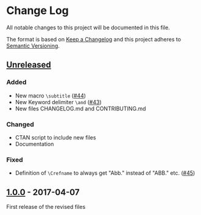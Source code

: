# Change Log
All notable changes to this project will be documented in this file.

The format is based on [Keep a Changelog](http://keepachangelog.com/)
and this project adheres to [Semantic Versioning](http://semver.org/).

## [Unreleased]
### Added
- New macro `\subtitle` ([#44](https://github.com/gi-ev/LNI/issues/44))
- New Keyword delimiter `\and` ([#43](https://github.com/gi-ev/LNI/issues/43))
- New files CHANGELOG.md and CONTRIBUTING.md

### Changed
- CTAN script to include new files
- Documentation

### Fixed
- Definition of `\Crefname` to always get "Abb." instead of "ABB." etc. ([#45](https://github.com/gi-ev/LNI/pull/45))

## [1.0.0] - 2017-04-07
First release of the revised files

[unreleased]: https://github.com/gi-ev/LNI/compare/v1.0...HEAD
[1.0.0]: https://github.com/gi-ev/LNI/releases/tag/v1.0